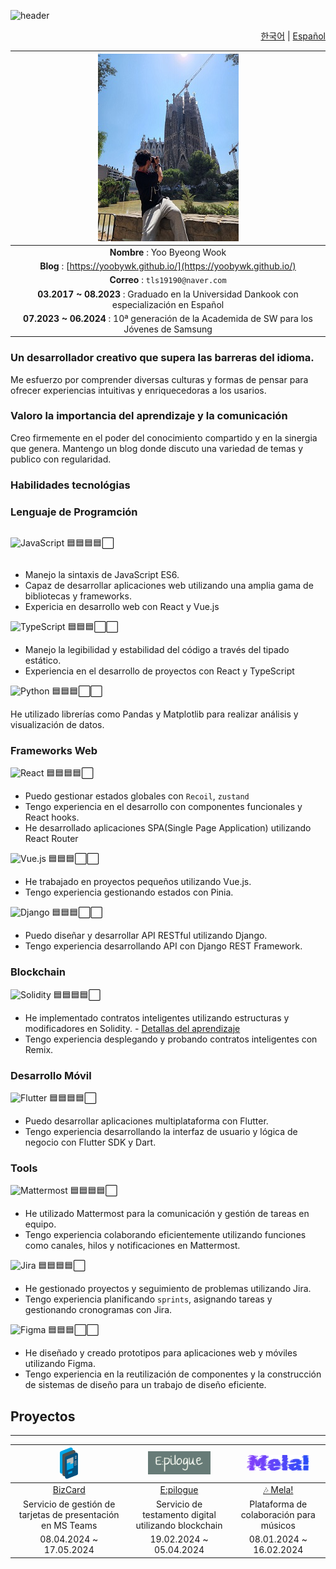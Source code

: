 ![header](https://capsule-render.vercel.app/api?type=waving&color=auto&height=300&section=header&text=El%20Github%20de%20YooByWk!&fontSize=50)

<div align="right">

[한국어](./README.md) | [Español](./README.es.md)

</div>

<div align='center'>

|                          ![Profile Image](./20220806_155118.jpg)                          |
| :---------------------------------------------------------------------------------------: |
|                               **Nombre** : Yoo Byeong Wook                                |
|            **Blog** : [https://yoobywk.github.io/](https://yoobywk.github.io/)            |
|                             **Correo** : `tls19190@naver.com`                             |
| **03.2017 ~ 08.2023** : Graduado en la Universidad Dankook con especialización en Español |
| **07.2023 ~ 06.2024** : 10ª generación de la Academida de SW para los Jóvenes de Samsung  |

</div>

### Un desarrollador creativo que supera las barreras del idioma.

Me esfuerzo por comprender diversas culturas y formas de pensar para ofrecer experiencias intuitivas y enriquecedoras a los usarios.

### Valoro la importancia del aprendizaje y la comunicación

Creo firmemente en el poder del conocimiento compartido y en la sinergia que genera. Mantengo un blog donde discuto una variedad de temas y publico con regularidad.

### Habilidades tecnológias

### Lenguaje de Programción

<div style='display: flex; align-items: center;'>

![JavaScript](https://img.shields.io/badge/JavaScript-F7DF1E?style=flat-square&logo=JavaScript&logoColor=black)
🟦🟦🟦🟦⬜

</div>

- Manejo la sintaxis de JavaScript ES6.
- Capaz de desarrollar aplicaciones web utilizando una amplia gama de bibliotecas y frameworks.
- Expericia en desarrollo web con React y Vue.js

![TypeScript](https://img.shields.io/badge/TypeScript-3178C6?style=flat-square&logo=TypeScript&logoColor=white)
🟦🟦🟦⬜⬜

- Manejo la legibilidad y estabilidad del código a través del tipado estático.
- Experiencia en el desarrollo de proyectos con React y TypeScript

![Python](https://img.shields.io/badge/Python-3776AB?style=flat-square&logo=Python&logoColor=white)
🟦🟦🟦⬜⬜

He utilizado librerías como Pandas y Matplotlib para realizar análisis y visualización de datos.

### Frameworks Web

![React](https://img.shields.io/badge/React-61DAFB?style=flat-square&logo=React&logoColor=white)
🟦🟦🟦🟦⬜

- Puedo gestionar estados globales con `Recoil`, `zustand`
- Tengo experiencia en el desarrollo con componentes funcionales y React hooks.
- He desarrollado aplicaciones SPA(Single Page Application) utilizando React Router

![Vue.js](https://img.shields.io/badge/Vue.js-4FC08D?style=flat-square&logo=Vue.js&logoColor=white)
🟦🟦🟦⬜⬜

- He trabajado en proyectos pequeños utilizando Vue.js.
- Tengo experiencia gestionando estados con Pinia.

![Django](https://img.shields.io/badge/Django-092E20?style=flat-square&logo=Django&logoColor=white)
🟦🟦🟦⬜⬜

- Puedo diseñar y desarrollar API RESTful utilizando Django.
- Tengo experiencia desarrollando API con Django REST Framework.

### Blockchain

![Solidity](https://img.shields.io/badge/Solidity-363636?style=flat-square&logo=Solidity&logoColor=white)
🟦🟦🟦🟦⬜

- He implementado contratos inteligentes utilizando estructuras y modificadores en Solidity. - [Detallas del aprendizaje](https://yoobywk.github.io/blockchain/smart%20contract/2024/03/05/smartCont1.html)
- Tengo experiencia desplegando y probando contratos inteligentes con Remix.

### Desarrollo Móvil

![Flutter](https://img.shields.io/badge/Flutter-02569B?style=flat-square&logo=Flutter&logoColor=white)
🟦🟦🟦🟦⬜

- Puedo desarrollar aplicaciones multiplataforma con Flutter.
- Tengo experiencia desarrollando la interfaz de usuario y lógica de negocio con Flutter SDK y Dart.

### Tools

![Mattermost](https://img.shields.io/badge/Mattermost-0072C6?style=flat-square&logo=Mattermost&logoColor=white) 🟦🟦🟦🟦⬜

- He utilizado Mattermost para la comunicación y gestión de tareas en equipo.
- Tengo experiencia colaborando eficientemente utilizando funciones como canales, hilos y notificaciones en Mattermost.

![Jira](https://img.shields.io/badge/Jira-0052CC?style=flat-square&logo=Jira&logoColor=white)
🟦🟦🟦🟦⬜

- He gestionado proyectos y seguimiento de problemas utilizando Jira.
- Tengo experiencia planificando `sprints`, asignando tareas y gestionando cronogramas con Jira.

![Figma](https://img.shields.io/badge/Figma-F24E1E?style=flat-square&logo=Figma&logoColor=white)
🟦🟦🟦⬜⬜

- He diseñado y creado prototipos para aplicaciones web y móviles utilizando Figma.
- Tengo experiencia en la reutilización de componentes y la construcción de sistemas de diseño para un trabajo de diseño eficiente.

## Proyectos

<!-- | <a href="/Mela.md"><img src="./assets/mela.png" width="100"/></a> | <a href="/Epilogue.md"><img src="./assets/Epilogue.png" width="100"/></a> | <a href="/BizCard.md"><img src="./assets/BizCard.png" height="50"/></a> |
| :---------------------------------------------------------------: | :-----------------------------------------------------------------------: | :---------------------------------------------------------------------: |
|                  <a href="/Mela.md">🎶 Mela!</a>                  |                   <a href="/Epilogue.md">E:pilogue</a>                    |                    <a href="/BizCard.md">BizCard</a>                    |
|              Plataforma de colaboración para músicos              |           Servicio de testamento digital utilizando blockchain            |       Servicio de gestión de tarjetas de presentación en MS Teams       |
|                      08.01.2024 ~ 16.02.2024                      |                          19.02.2024 ~ 05.04.2024                          |                         08.04.2024 ~ 17.05.2024                         | -->

---
| <a href="/esp/BizCard.md"><img src="./assets/BizCard.png" height="50"/></a> | <a href="/esp/Epilogue.md"><img src="./assets/Epilogue.png" width="100"/></a> | <a href="/esp/Mela.md"><img src="./assets/mela.png" width="100"/></a> |
| :---------------------------------------------------------------------: | :-----------------------------------------------------------------------: | :---------------------------------------------------------------: |
|                    <a href="/esp/BizCard.md">BizCard</a>                    |                   <a href="/esp/Epilogue.md">E:pilogue</a>                  |                  <a href="/esp/Mela.md">🎶 Mela!</a>                  |
|       Servicio de gestión de tarjetas de presentación en MS Teams       |           Servicio de testamento digital utilizando blockchain            |              Plataforma de colaboración para músicos              |
|                         08.04.2024 ~ 17.05.2024                         |                          19.02.2024 ~ 05.04.2024                          |                      08.01.2024 ~ 16.02.2024                      |